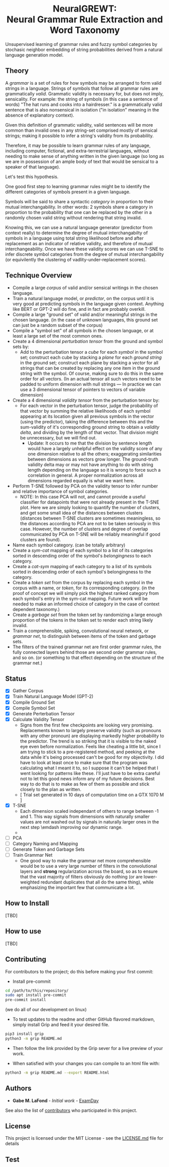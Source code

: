 <h1 align="center">NeuralGREWT:<br>Neural Grammar Rule Extraction and Word Taxonomy</h1>
Unsupervised learning of grammar rules and fuzzy symbol categories by stochasic neighbor embedding
of string probabilities derived from a natural language generation model.

## Theory
A <em>grammar</em> is a set of rules for how symbols may be arranged to form valid strings in a
language. Strings of symbols that follow all grammar rules are grammatically <em>valid</em>.
Grammatic validity is necessary for, but does not imply, sensicality.
For example: the string of symbols (in this case a sentence of words)
"The hat runs and cooks into a hairdresser." is a grammatically valid sentence that
is also nonsensical in isolation ("in isolation" meaning in the absence of explanatory context).

Given this definition of grammatic validity, valid sentences will be
more common than invalid ones in any string-set comprised mostly of sensical strings; making it
possible to infer a string's validity from its probability.

Therefore, it may be possible to learn grammar rules of any language, including computer,
fictional, and extra-terrestrial languages, without needing to make sense of
anything written in the given language (so long as we are in possession of an ample body of text that
would be sensical to a speaker of that language).

Let's test this hypothesis.

One good first step to learning grammar rules might be to identify the different categories of symbols present
in a given language.

Symbols will be said to share a syntactic <em>category</em> in proportion to their mutual interchangability.
In other words: 2 symbols share a category in proportion to the probability that one can be
replaced by the other in a randomly chosen valid string without rendering that string invalid.

Knowing this, we can use a natural language generator (predictor from context really) to determine the degree of
mutual interchangabilty of symbols in a language using total string likelihood before and after replacement
as an indicator of relative validity, and therefore of mutual interchangeability. Once we have these validity scores we can use T-SNE to infer discrete symbol
categories from the degree of mutual interchangability (or equivilently the clustering of vadlity-under-replacement
scores).

## Technique Overview
- Compile a large <em>corpus</em> of valid and/or sensical writings in the chosen language.
- Train a natural language model, or <em>predictor</em>, on the corpus until it is very good at predicting
    symbols in the language given context. Anything like BERT or GPT-2 will do fine, and in fact are probably overkill.
- Compile a large "ground set" of valid and/or meaningful strings in the chosen language.
    (in the case of unknown languages, this ground set can just be a random subset of the corpus)
- Compile a "symbol set" of all symbols in the chosen language, or at least a large
    set of the most common ones.
- Create a 4 dimensional <em>perturbation tensor</em> from the ground and symbol sets by:
    - Add to the perturbation tensor a <em>cube</em> for each <em>symbol</em> in the symbol set;
        construct each cube by stacking a <em>plane</em> for each <em>ground string</em> in the ground
        set; construct each plane by stacking a <em>vector</em> for all strings that can be
        created by replacing any one item in the ground string with the symbol. Of course, making
        sure to do this in the same order for all vectors.
        (In an actual tensor all such vectors need to be padded to uniform dimension with null strings
    ―  In practice we can use a 3 dimensional tensor of pointers to vectors of variable dimension)
- Create a 4 dimensional <em>validity tensor</em> from the perturbation tensor by:
    - For each vector in the perturbation tensor, judge the probability
        of that vector by summing the relative likelihoods of each symbol appearing at
        its location given all previous symbols in the vector (using the predictor), taking the difference between this and the sum-validity of it's
        corresponding ground string to obtain a <em>validity delta</em>, and dividing by the length of that vector. That division might be unnecessary,
        but we will find out.
        - Update: It occurs to me that the division by sentence length would have a largely unhelpful effect on the validity score of any one
            dimension relative to all the others; exaggerating similarities between dimensions as vectors grow longer. The ground-truth validity delta may or may             not have anything to do with string length depending on the language so it is wrong to force such a correlation in general.
            A proper normalization across all dimensions regarded equally is what we want here.
- Perform T-SNE followed by PCA on the validity tensor to infer number and relative importance of symbol categories.
    - NOTE: In this case PCA will not, and cannot provide a useful classifier for datapoints that were not already present in the T-SNE plot.
        Here we are simply looking to quantify the number of clusters, and get some small idea of the distances between clusters (distances between T-SNE
        clusters are sometimes meaningless, so the distances according to PCA are not to be taken seriously in this case. However, the number of
        clusters and degree of overlap communicated by PCA on T-SNE will be reliably meaningful if good clusters are found).
- Name each symbol category. (can be totally arbitrary)
- Create a <em>sym-cat</em> mapping of each symbol to a list of its categories
    sorted in descending order of the symbol's <em>belongingness</em> to each category.
- Create a <em>cat-sym</em> mapping of each category to a list of its symbols sorted in descending order of each symbol's belongingness to the category.
- Create a <em>token set</em> from the corpus by replacing each symbol in the corpus with
    a name, or <em>token</em>, for its corresponding category. (in the proof of concept we will simply pick the highest ranked
    category from each symbol's entry in the sym-cat mapping. Future work will be needed to make an
    informed choice of category in the case of context dependent taxonomy.)
- Create a <em>garbage set</em> from the token set by randomizing a large enough proportion of the tokens in the token set to render each string likely invalid.
- Train a comprehensible, spiking, convolutional neural network, or <em>grammar net</em>, to distinguish between items of the token and garbage sets.
- The filters of the trained grammar net are first order grammar rules, the fully connected layers behind those are second order grammar rules, and so on.
    (or something to that effect depending on the structure of the grammar net.)

## Status
- [x] Gather Corpus
- [x] Train Natural Language Model (GPT-2)
- [x] Compile Ground Set
- [x] Compile Symbol Set
- [x] Generate Perterbation Tensor
- [x] Calculate Validity Tensor
    - Signs from the first few checkpoints are looking very promising. Replacements known to largely preserve validity
        (such as pronouns with any other pronoun) are displaying markedly higher probability to the predictor. The trend is so striking that it is visible to
        the naked eye even before normalization. Feels like cheating a little bit, since I am trying to stick to a pre-registered method,
        and peeking at the data while it's being processed can't be good for my objectivity. I did have
        to look at least once to make sure that the program was calculating what I meant it to, so I suppose it can't be helped that I went looking
        for patterns like these. I'll just have to be extra careful not to let this good news inform any of my future decisions. Best way to do that
        is to make as few of them as possible and stick closely to the plan as written.
    - [ Trial set generated in 10 days of computation time on a GTX 1070 M ]
- [X] T-SNE
    - Each dimension scaled independant of others to range between -1 and 1. This way signals from dimensions with naturally smaller values are not washed out by
        signals in naturally larger ones in the next step \emdash improving our dynamic range.
    -
- [ ] PCA
- [ ] Category Naming and Mapping
- [ ] Generate Token and Garbage Sets
- [ ] Train Grammar Net
    - One good way to make the grammar net more comprehensible would be to use a very large number of filters in the convolutional layers and
        <strong>strong</strong> regularization across the board, so as to ensure that the vast majority of filters obviously do nothing (or are
        lower-weighted redundant duplicates that all do the same thing), while emphasizing the important few that communicate a lot.
## How to Install
<!-- - Clone this repository. -->
[TBD]

## How to use
[TBD]

## Contributing
For contributors to the project; do this before making your first commit:

- Install pre-commit
```bash
cd /path/to/this/repository/
sudo apt install pre-commit
pre-commit install
```
(we do all of our development on linux)

- To test updates to the readme and other GitHub flavored markdown, simply install Grip
and feed it your desired file.
```bash
pip3 install grip
python3 -m grip README.md
```
- Then follow the link provided by the Grip sever for a live preview of your work.

- When satisfied with your changes you can compile to an html file with:
```bash
python3 -m grip README.md --export README.html
```

## Authors
* **Gabe M. LaFond** - *Initial work* - [ExamDay](https://github.com/ExamDay)

See also the list of [contributors](https://github.com/ExamDay/NeuralGREWT/contributors) who participated in this project.

## License
This project is licensed under the MIT License - see the [LICENSE.md](LICENSE.md) file for details

## Test
